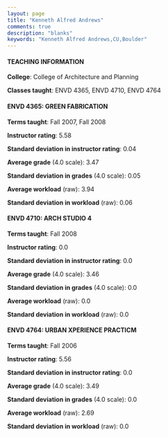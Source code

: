 ```yaml
---
layout: page
title: "Kenneth Alfred Andrews" 
comments: true
description: "blanks"
keywords: "Kenneth Alfred Andrews,CU,Boulder"
---
```

<head>
<script src="https://ajax.googleapis.com/ajax/libs/jquery/2.1.3/jquery.min.js"></script>
<script src="https://dl.dropboxusercontent.com/s/pc42nxpaw1ea4o9/highcharts.js?dl=0"></script>
<!-- <script src="../assets/js/highcharts.js"></script> -->
<style type="text/css">@font-face {
	font-family: "Bebas Neue";
	src: url(https://www.filehosting.org/file/details/544349/BebasNeue Regular.otf) format("opentype");
	}
	h1.Bebas { 
		font-family: "Bebas Neue", Verdana, Tahoma;
	}
</style>
</head>
	   
#### TEACHING INFORMATION

**College**: College of Architecture and Planning

**Classes taught**: ENVD 4365, ENVD 4710, ENVD 4764

#### ENVD 4365: GREEN FABRICATION

**Terms taught**: Fall 2007, Fall 2008

**Instructor rating**: 5.58

**Standard deviation in instructor rating**: 0.04

**Average grade** (4.0 scale): 3.47

**Standard deviation in grades** (4.0 scale): 0.05

**Average workload** (raw): 3.94

**Standard deviation in workload** (raw): 0.06

#### ENVD 4710: ARCH STUDIO 4

**Terms taught**: Fall 2008

**Instructor rating**: 0.0

**Standard deviation in instructor rating**: 0.0

**Average grade** (4.0 scale): 3.46

**Standard deviation in grades** (4.0 scale): 0.0

**Average workload** (raw): 0.0

**Standard deviation in workload** (raw): 0.0

#### ENVD 4764: URBAN XPERIENCE PRACTICM

**Terms taught**: Fall 2006

**Instructor rating**: 5.56

**Standard deviation in instructor rating**: 0.0

**Average grade** (4.0 scale): 3.49

**Standard deviation in grades** (4.0 scale): 0.0

**Average workload** (raw): 2.69

**Standard deviation in workload** (raw): 0.0

